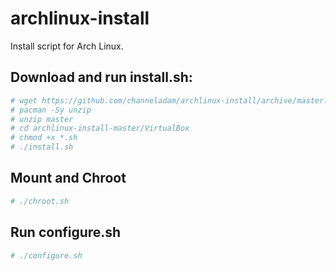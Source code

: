 # archlinux-install
Install script for Arch Linux.

## Download and run install.sh:

``` bash
# wget https://github.com/channeladam/archlinux-install/archive/master.zip
# pacman -Sy unzip
# unzip master
# cd archlinux-install-master/VirtualBox
# chmod +x *.sh
# ./install.sh
```

## Mount and Chroot
``` bash
# ./chroot.sh
```

## Run configure.sh
``` bash
# ./configure.sh
```
